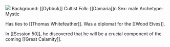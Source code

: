 ![](https://www.dictionary.com/e/wp-content/uploads/2018/03/Inigo-Montoya1.jpg)
Background: [[Dybbuk]] Cultist
Folk: [[Damaria]]n
Sex: male
Archetype: Mystic

Has ties to [[Thomas Whitefeather]]. Was a diplomat for the [[Wood Elves]].

In [[Session 50]], he discovered that he will be a crucial component of the coming [[Great Calamity]].

